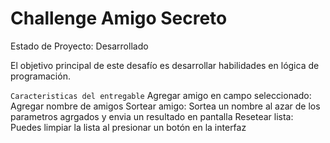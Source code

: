 <h1> Challenge Amigo Secreto </h1>

Estado de Proyecto: Desarrollado

El objetivo principal de este desafío es desarrollar habilidades en lógica de programación.

````Caracteristicas del entregable````
Agregar amigo en campo seleccionado: Agregar nombre de amigos
Sortear amigo: Sortea un nombre al azar de los parametros agrgados y envia un resultado en pantalla
Resetear lista: Puedes limpiar la lista al presionar un botón en la interfaz
